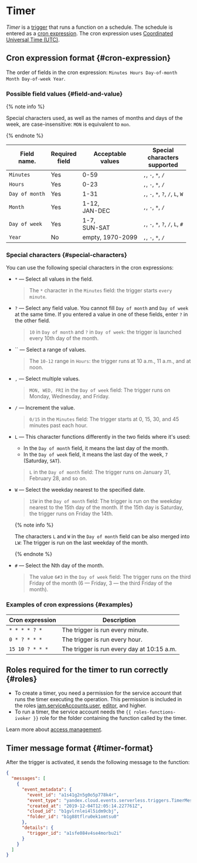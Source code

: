 # Timer

_Timer_ is a [trigger](../trigger/) that runs a function on a schedule. The schedule is entered as a [cron expression](#cron-expression). The cron expression uses [Coordinated Universal Time (UTC)](https://en.wikipedia.org/wiki/Coordinated_Universal_Time).

## Cron expression format {#cron-expression}

The order of fields in the cron expression: `Minutes Hours Day-of-month Month Day-of-week Year`.

### Possible field values {#field-and-value}

{% note info %}

Special characters used, as well as the names of months and days of the week, are case-insensitive: `MON` is equivalent to `mon`.

{% endnote %}

| Field <br>name. | Required <br>field | Acceptable <br>values | Special <br>characters <br>supported |
| ---- | ---- | ---- | ---- |
| `Minutes` | Yes | 0-59 | `,`, `-`, `*`, `/` |
| `Hours` | Yes | 0-23 | `,`, `-`, `*`, `/` |
| `Day of month` | Yes | 1-31 | `,`, `-`, `*`, `?`, `/`, `L`, `W` |
| `Month` | Yes | 1-12, <br>JAN-DEC | `,`, `-`, `*`, `/` |
| `Day of week` | Yes | 1-7, <br>SUN-SAT | `,`, `-`, `*`, `?`, `/`, `L`, `#` |
| `Year` | No | empty, 1970-2099 | `,`, `-`, `*`, `/` |

### Special characters {#special-characters}

You can use the following special characters in the cron expressions:

* `*` — Select all values in the field.

    > The `*` character in the `Minutes` field: the trigger starts `every minute`.

* `?` — Select any field value. You cannot fill `Day of month` and `Day of week` at the same time. If you entered a value in one of these fields, enter `?` in the other field.

    > `10` in `Day of month` and `?` in `Day of week`: the trigger is launched every 10th day of the month.

* `` — Select a range of values.

    > The `10-12` range in `Hours`: the trigger runs at 10 a.m., 11 a.m., and at noon.

* `,` — Select multiple values.

    > `MON, WED, FRI` in the `Day of week` field: The trigger runs on Monday, Wednesday, and Friday.

* `/` — Increment the value.

    > `0/15` in the `Minutes` field: The trigger starts at 0, 15, 30, and 45 minutes past each hour.

* `L` — This character functions differently in the two fields where it's used:
    * In the `Day of month` field, it means the last day of the month.
    * In the `Day of week` field, it means the last day of the week, `7` (Saturday, `SAT`).

    > `L` in the `Day of month` field: The trigger runs on January 31, February 28, and so on.

* `W` — Select the weekday nearest to the specified date.

    > `15W` in the `Day of month` field: The trigger is run on the weekday nearest to the 15th day of the month. If the 15th day is Saturday, the trigger runs on Friday the 14th.

    {% note info %}

    The characters `L` and `W` in the `Day of month` field can be also merged into `LW`: The trigger is run on the last weekday of the month.

    {% endnote %}

* `#` — Select the Nth day of the month.

    > The value `6#3` in the `Day of week` field: The trigger runs on the third Friday of the month (6 — Friday, 3 — the third Friday of the month).

### Examples of cron expressions {#examples}

| Cron expression | Description |
| ---- | ---- |
| `* * * * ? *` | The trigger is run every minute. |
| `0 * ? * * *` | The trigger is run every hour. |
| `15 10 ? * * *` | The trigger is run every day at 10:15 a.m. |

## Roles required for the timer to run correctly {#roles}

- To create a timer, you need a permission for the service account that runs the timer executing the operation. This permission is included in the roles [iam.serviceAccounts.user](../../../iam/concepts/access-control/roles.md#sa-user), [editor](../../../iam/concepts/access-control/roles.md#editor), and higher.
- To run a timer, the service account needs the `{{ roles-functions-ivoker }}` role for the folder containing the function called by the timer.

Learn more about [access management](../../security/index.md).

## Timer message format {#timer-format}

After the trigger is activated, it sends the following message to the function:

```json
{
  "messages": [
    {
      "event_metadata": {
        "event_id": "a1s41g2n5g0o5p778k4r",
        "event_type": "yandex.cloud.events.serverless.triggers.TimerMessage",
        "created_at": "2019-12-04T12:05:14.227761Z",
        "cloud_id": "b1gvlrnlei4l5idm9cbj",
        "folder_id": "b1g88tflru0ek1omtsu0"
      },
      "details": {
        "trigger_id": "a1sfe084v4se4morbu2i"
      }
    }
  ]
}
```


